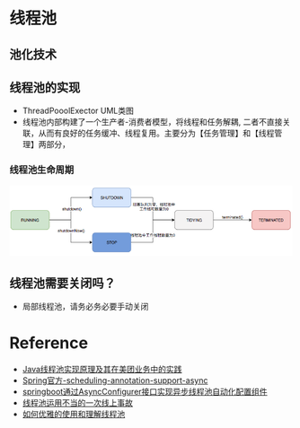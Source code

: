 # 线程池
## 池化技术

## 线程池的实现
- ThreadPooolExector UML类图
- 线程池内部构建了一个生产者-消费者模型，将线程和任务解耦, 二者不直接关联，从而有良好的任务缓冲、线程复用。主要分为【任务管理】和【线程管理】两部分，

### 线程池生命周期
![image](../../../../../../images/thread-pool/thread-pool-lifecycle.png)


## 线程池需要关闭吗？
- 局部线程池，请务必务必要手动关闭








# Reference
- [Java线程池实现原理及其在美团业务中的实践](https://zhuanlan.zhihu.com/p/123328822)
- [Spring官方-scheduling-annotation-support-async](https://docs.spring.io/spring-framework/docs/current/reference/html/integration.html#scheduling-annotation-support-async)
- [springboot通过AsyncConfigurer接口实现异步线程池自动化配置组件](https://blog.csdn.net/yaomingyang/article/details/108165496)
- [线程池运用不当的一次线上事故](https://www.heapdump.cn/article/646639)
- [如何优雅的使用和理解线程池](https://segmentfault.com/a/1190000015808897)